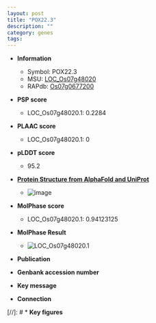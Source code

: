 ```yaml
---
layout: post
title: "POX22.3"
description: ""
category: genes
tags: 
---
```


* **Information**  
    + Symbol: POX22.3  
    + MSU: [LOC_Os07g48020](http://rice.plantbiology.msu.edu/cgi-bin/ORF_infopage.cgi?orf=LOC_Os07g48020)  
    + RAPdb: [Os07g0677200](http://rapdb.dna.affrc.go.jp/viewer/gbrowse_details/irgsp1?name=Os07g0677200)  

* **PSP score**  
    + LOC_Os07g48020.1: 0.2284 

* **PLAAC score**  
    + LOC_Os07g48020.1: 0 

* **pLDDT score**
    + 95.2

* **[Protein Structure from AlphaFold and UniProt](https://www.uniprot.org/uniprotkb/Q7F1U0/entry#structure)**
    + ![image](https://ricepsp.github.io/images/Q7/AF-Q7F1U0-F1.png)

* **MolPhase score**
    + LOC_Os07g48020.1: 0.94123125

* **MolPhase Result**
    + ![LOC_Os07g48020.1](https://304243504.github.io/Pictures/LOC_Os07g/LOC_Os07g48020.1.png)

* **Publication**  

* **Genbank accession number**  

* **Key message**  

* **Connection**  

[//]: # * **Key figures**  


